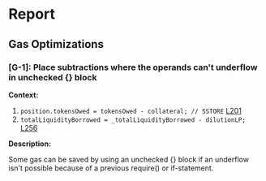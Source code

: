 # Report
## Gas Optimizations ##
### [G-1]: Place subtractions where the operands can't underflow in unchecked {} block
**Context:**

1. ```position.tokensOwed = tokensOwed - collateral; // SSTORE``` [L201](https://github.com/code-423n4/2023-01-numoen/blob/main/src/core/Lendgine.sol#L201) 
1. ```totalLiquidityBorrowed = _totalLiquidityBorrowed - dilutionLP;``` [L256](https://github.com/code-423n4/2023-01-numoen/blob/main/src/core/Lendgine.sol#L256) 

**Description:**

Some gas can be saved by using an unchecked {} block if an underflow isn't possible because of a previous require() or if-statement.
